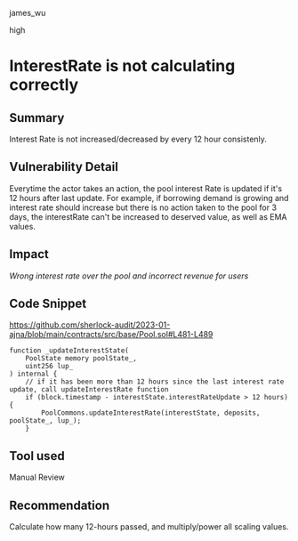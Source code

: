 james_wu

high

# InterestRate is not calculating correctly


## Summary

Interest Rate is not increased/decreased by every 12 hour consistenly.


## Vulnerability Detail

Everytime the actor takes an action, the pool interest Rate is updated if it's 12 hours after last update.
For example, if borrowing demand is growing and interest rate should increase but there is no action taken to the pool for 3 days, the interestRate can't be increased to deserved value, as well as EMA values.

## Impact

_Wrong interest rate over the pool and incorrect revenue for users_


## Code Snippet

https://github.com/sherlock-audit/2023-01-ajna/blob/main/contracts/src/base/Pool.sol#L481-L489

```solidity
function _updateInterestState(
    PoolState memory poolState_,
    uint256 lup_
) internal {
    // if it has been more than 12 hours since the last interest rate update, call updateInterestRate function
    if (block.timestamp - interestState.interestRateUpdate > 12 hours) {
        PoolCommons.updateInterestRate(interestState, deposits, poolState_, lup_);
    }
```


## Tool used

Manual Review


## Recommendation

Calculate how many 12-hours passed, and multiply/power all scaling values.
